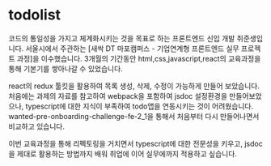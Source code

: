 # todolist

코드의 통일성을 가지고 체계화시키는 것을 목표로 하는 프론트엔드 신입 개발 취준생입니다.
서울시에서 주관하는 [새싹 DT 마포캠퍼스 - 기업연계형 프론트엔드 실무 프로젝트 과정]을 이수했습니다.
3개월의 기간동안 html,css,javascript,react의 교육과정을 통해 기본기를 쌓아나갈 수 있었습니다.

react의 redux 툴킷을 활용하여 목록 생성, 삭제, 수정이 가능하게 만들어 보았습니다.
처음에는 과제의 자료를 참고하여 webpack을 포함하여 jsdoc 설정환경을 만들어보았으나,
typescript에 대한 지식이 부족하여 todo앱을 연동시키는 것이 어려웠습니다.
wanted-pre-onboarding-challenge-fe-2_1을 통해서 처음부터 다시 만들어나면서 비교하고 있습니다.

이번 교육과정을 통해 리펙토링을 거치면서 typescript에 대한 전문성을 키우고,
jsdoc을 제대로 활용하는 방법까지 배워 취업에 이어 실무에까지 적용하고 싶습니다.
